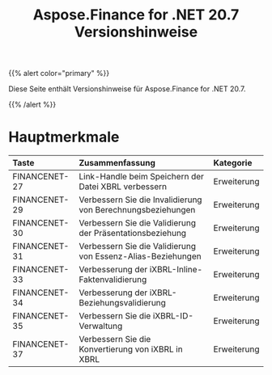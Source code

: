 ﻿---
title: Aspose.Finance for .NET 20.7 Versionshinweise
type: docs
weight: 80
url: /de/net/aspose-finance-for-net-20-7-release-notes/
---
{{% alert color="primary" %}}

Diese Seite enthält Versionshinweise für Aspose.Finance for .NET 20.7.

{{% /alert %}}

# Hauptmerkmale

|**Taste**|**Zusammenfassung**|**Kategorie**|
|:- |:- |:- |
|FINANCENET-27|Link-Handle beim Speichern der Datei XBRL verbessern|Erweiterung|
|FINANCENET-29|Verbessern Sie die Invalidierung von Berechnungsbeziehungen|Erweiterung|
|FINANCENET-30|Verbessern Sie die Validierung der Präsentationsbeziehung|Erweiterung|
|FINANCENET-31|Verbessern Sie die Validierung von Essenz-Alias-Beziehungen|Erweiterung|
|FINANCENET-33|Verbesserung der iXBRL-Inline-Faktenvalidierung|Erweiterung|
|FINANCENET-34|Verbesserung der iXBRL-Beziehungsvalidierung|Erweiterung|
|FINANCENET-35|Verbessern Sie die iXBRL-ID-Verwaltung|Erweiterung|
|FINANCENET-37|Verbessern Sie die Konvertierung von iXBRL in XBRL|Erweiterung|
